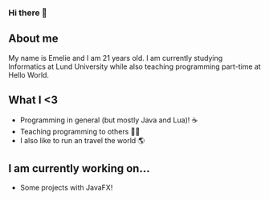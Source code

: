 ### Hi there 👋

## About me

My name is Emelie and I am 21 years old. I am currently studying Informatics at Lund University while also teaching programming part-time at Hello World.

## What I <3

- Programming in general (but mostly Java and Lua)! ☕️ 
- Teaching programming to others 👩‍🏫 
- I also like to run an travel the world 🌎

## I am currently working on...

- Some projects with JavaFX!

<!--
**eemmeelliiee/eemmeelliiee** is a ✨ _special_ ✨ repository because its `README.md` (this file) appears on your GitHub profile.

Here are some ideas to get you started:

- 🔭 I’m currently working on ...
- 🌱 I’m currently learning ...
- 👯 I’m looking to collaborate on ...
- 🤔 I’m looking for help with ...
- 💬 Ask me about ...
- 📫 How to reach me: ...
- 😄 Pronouns: ...
- ⚡ Fun fact: ...
-->
